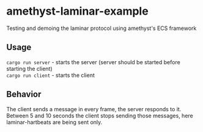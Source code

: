 # amethyst-laminar-example
Testing and demoing the laminar protocol using amethyst's ECS framework

## Usage
`cargo run server` - starts the server (server should be started before starting the client)  
`cargo run client` - starts the client

## Behavior
The client sends a message in every frame, the server responds to it. Between 5 and 10 seconds the client stops sending those messages,
here laminar-hartbeats are being sent only.
